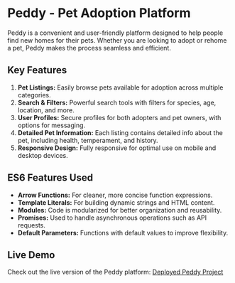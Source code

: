 # Peddy - Pet Adoption Platform

Peddy is a convenient and user-friendly platform designed to help people find new homes for their pets. Whether you are looking to adopt or rehome a pet, Peddy makes the process seamless and efficient.

## Key Features

1. **Pet Listings:** Easily browse pets available for adoption across multiple categories.
2. **Search & Filters:** Powerful search tools with filters for species, age, location, and more.
3. **User Profiles:** Secure profiles for both adopters and pet owners, with options for messaging.
4. **Detailed Pet Information:** Each listing contains detailed info about the pet, including health, temperament, and history.
5. **Responsive Design:** Fully responsive for optimal use on mobile and desktop devices.

## ES6 Features Used

- **Arrow Functions:** For cleaner, more concise function expressions.
- **Template Literals:** For building dynamic strings and HTML content.
- **Modules:** Code is modularized for better organization and reusability.
- **Promises:** Used to handle asynchronous operations such as API requests.
- **Default Parameters:** Functions with default values to improve flexibility.

## Live Demo

Check out the live version of the Peddy platform: [Deployed Peddy Project]()